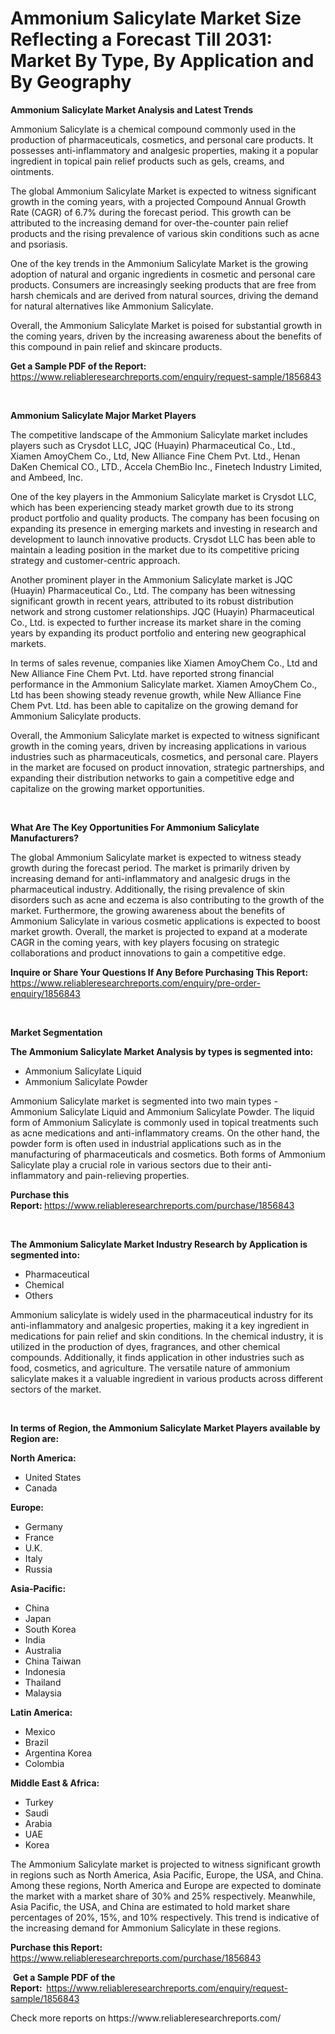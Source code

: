 <p><h1>Ammonium Salicylate Market Size Reflecting a Forecast Till 2031: Market By Type, By Application and By Geography</h1></p><p><strong>Ammonium Salicylate Market Analysis and Latest Trends</strong></p>
<p><p>Ammonium Salicylate is a chemical compound commonly used in the production of pharmaceuticals, cosmetics, and personal care products. It possesses anti-inflammatory and analgesic properties, making it a popular ingredient in topical pain relief products such as gels, creams, and ointments.</p><p>The global Ammonium Salicylate Market is expected to witness significant growth in the coming years, with a projected Compound Annual Growth Rate (CAGR) of 6.7% during the forecast period. This growth can be attributed to the increasing demand for over-the-counter pain relief products and the rising prevalence of various skin conditions such as acne and psoriasis.</p><p>One of the key trends in the Ammonium Salicylate Market is the growing adoption of natural and organic ingredients in cosmetic and personal care products. Consumers are increasingly seeking products that are free from harsh chemicals and are derived from natural sources, driving the demand for natural alternatives like Ammonium Salicylate.</p><p>Overall, the Ammonium Salicylate Market is poised for substantial growth in the coming years, driven by the increasing awareness about the benefits of this compound in pain relief and skincare products.</p></p>
<p><strong>Get a Sample PDF of the Report:&nbsp;</strong> <a href="https://www.reliableresearchreports.com/enquiry/request-sample/1856843">https://www.reliableresearchreports.com/enquiry/request-sample/1856843</a></p>
<p>&nbsp;</p>
<p><strong>Ammonium Salicylate Major Market Players</strong></p>
<p><p>The competitive landscape of the Ammonium Salicylate market includes players such as Crysdot LLC, JQC (Huayin) Pharmaceutical Co., Ltd., Xiamen AmoyChem Co., Ltd, New Alliance Fine Chem Pvt. Ltd., Henan DaKen Chemical CO., LTD., Accela ChemBio Inc., Finetech Industry Limited, and Ambeed, Inc.</p><p>One of the key players in the Ammonium Salicylate market is Crysdot LLC, which has been experiencing steady market growth due to its strong product portfolio and quality products. The company has been focusing on expanding its presence in emerging markets and investing in research and development to launch innovative products. Crysdot LLC has been able to maintain a leading position in the market due to its competitive pricing strategy and customer-centric approach.</p><p>Another prominent player in the Ammonium Salicylate market is JQC (Huayin) Pharmaceutical Co., Ltd. The company has been witnessing significant growth in recent years, attributed to its robust distribution network and strong customer relationships. JQC (Huayin) Pharmaceutical Co., Ltd. is expected to further increase its market share in the coming years by expanding its product portfolio and entering new geographical markets.</p><p>In terms of sales revenue, companies like Xiamen AmoyChem Co., Ltd and New Alliance Fine Chem Pvt. Ltd. have reported strong financial performance in the Ammonium Salicylate market. Xiamen AmoyChem Co., Ltd has been showing steady revenue growth, while New Alliance Fine Chem Pvt. Ltd. has been able to capitalize on the growing demand for Ammonium Salicylate products.</p><p>Overall, the Ammonium Salicylate market is expected to witness significant growth in the coming years, driven by increasing applications in various industries such as pharmaceuticals, cosmetics, and personal care. Players in the market are focused on product innovation, strategic partnerships, and expanding their distribution networks to gain a competitive edge and capitalize on the growing market opportunities.</p></p>
<p>&nbsp;</p>
<p><strong>What Are The Key Opportunities For Ammonium Salicylate Manufacturers?</strong></p>
<p><p>The global Ammonium Salicylate market is expected to witness steady growth during the forecast period. The market is primarily driven by increasing demand for anti-inflammatory and analgesic drugs in the pharmaceutical industry. Additionally, the rising prevalence of skin disorders such as acne and eczema is also contributing to the growth of the market. Furthermore, the growing awareness about the benefits of Ammonium Salicylate in various cosmetic applications is expected to boost market growth. Overall, the market is projected to expand at a moderate CAGR in the coming years, with key players focusing on strategic collaborations and product innovations to gain a competitive edge.</p></p>
<p><strong>Inquire or Share Your Questions If Any Before Purchasing This Report:</strong> <a href="https://www.reliableresearchreports.com/enquiry/pre-order-enquiry/1856843">https://www.reliableresearchreports.com/enquiry/pre-order-enquiry/1856843</a></p>
<p>&nbsp;</p>
<p><strong>Market Segmentation</strong></p>
<p><strong>The Ammonium Salicylate Market Analysis by types is segmented into:</strong></p>
<p><ul><li>Ammonium Salicylate Liquid</li><li>Ammonium Salicylate Powder</li></ul></p>
<p><p>Ammonium Salicylate market is segmented into two main types - Ammonium Salicylate Liquid and Ammonium Salicylate Powder. The liquid form of Ammonium Salicylate is commonly used in topical treatments such as acne medications and anti-inflammatory creams. On the other hand, the powder form is often used in industrial applications such as in the manufacturing of pharmaceuticals and cosmetics. Both forms of Ammonium Salicylate play a crucial role in various sectors due to their anti-inflammatory and pain-relieving properties.</p></p>
<p><strong>Purchase this Report:&nbsp;</strong><a href="https://www.reliableresearchreports.com/purchase/1856843">https://www.reliableresearchreports.com/purchase/1856843</a></p>
<p>&nbsp;</p>
<p><strong>The Ammonium Salicylate Market Industry Research by Application is segmented into:</strong></p>
<p><ul><li>Pharmaceutical</li><li>Chemical</li><li>Others</li></ul></p>
<p><p>Ammonium salicylate is widely used in the pharmaceutical industry for its anti-inflammatory and analgesic properties, making it a key ingredient in medications for pain relief and skin conditions. In the chemical industry, it is utilized in the production of dyes, fragrances, and other chemical compounds. Additionally, it finds application in other industries such as food, cosmetics, and agriculture. The versatile nature of ammonium salicylate makes it a valuable ingredient in various products across different sectors of the market.</p></p>
<p>&nbsp;</p>
<p><strong>In terms of Region, the Ammonium Salicylate Market Players available by Region are:</strong></p>
<p>
    <p> <strong> North America: </strong>
        <ul>
            <li>United States</li>
            <li>Canada</li>
        </ul>
        </p> 
    <p> <strong> Europe: </strong>
        <ul>
            <li>Germany</li>
            <li>France</li>
            <li>U.K.</li>
            <li>Italy</li>
            <li>Russia</li>
        </ul>
        </p> 
    <p> <strong> Asia-Pacific: </strong>
        <ul>
            <li>China</li>
            <li>Japan</li>
            <li>South Korea</li>
            <li>India</li>
            <li>Australia</li>
            <li>China Taiwan</li>
            <li>Indonesia</li>
            <li>Thailand</li>
            <li>Malaysia</li>
        </ul>
        </p> 
    <p> <strong> Latin America: </strong>
        <ul>
            <li>Mexico</li>
            <li>Brazil</li>
            <li>Argentina Korea</li>
            <li>Colombia</li>
        </ul>
        </p> 
    <p> <strong> Middle East & Africa: </strong>
        <ul>
            <li>Turkey</li>
            <li>Saudi</li>
            <li>Arabia</li>
            <li>UAE</li>
            <li>Korea</li>
        </ul>
    </p>
    </p>
<p><p>The Ammonium Salicylate market is projected to witness significant growth in regions such as North America, Asia Pacific, Europe, the USA, and China. Among these regions, North America and Europe are expected to dominate the market with a market share of 30% and 25% respectively. Meanwhile, Asia Pacific, the USA, and China are estimated to hold market share percentages of 20%, 15%, and 10% respectively. This trend is indicative of the increasing demand for Ammonium Salicylate in these regions.</p></p>
<p><strong>Purchase this Report: </strong><a href="https://www.reliableresearchreports.com/purchase/1856843">https://www.reliableresearchreports.com/purchase/1856843</a></p>
<p>&nbsp;<strong>Get a Sample PDF of the Report:&nbsp;&nbsp;</strong><a href="https://www.reliableresearchreports.com/enquiry/request-sample/1856843">https://www.reliableresearchreports.com/enquiry/request-sample/1856843</a></p>
<p><strong></strong></p>
<p>Check more reports on https://www.reliableresearchreports.com/</p>